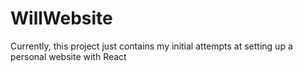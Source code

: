 # WillWebsite

Currently, this project just contains my initial attempts at setting up a personal website with React


